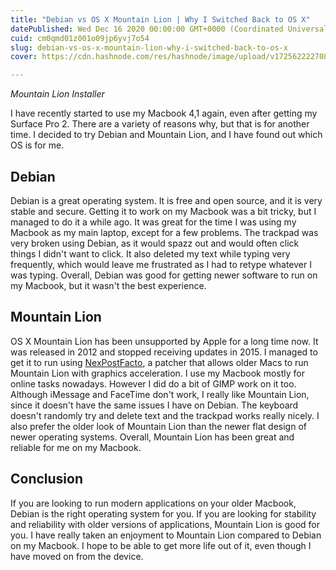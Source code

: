 ```yaml
---
title: "Debian vs OS X Mountain Lion | Why I Switched Back to OS X"
datePublished: Wed Dec 16 2020 00:00:00 GMT+0000 (Coordinated Universal Time)
cuid: cm0qmd01z001o09jp6yvj7o54
slug: debian-vs-os-x-mountain-lion-why-i-switched-back-to-os-x
cover: https://cdn.hashnode.com/res/hashnode/image/upload/v1725622227082/a0abab16-2b65-4d8d-967d-564dde5fa8bc.jpeg

---
```


*Mountain Lion Installer*

I have recently started to use my Macbook 4,1 again, even after getting my Surface Pro 2. There are a variety of reasons why, but that is for another time. I decided to try Debian and Mountain Lion, and I have found out which OS is for me.

## Debian

Debian is a great operating system. It is free and open source, and it is very stable and secure. Getting it to work on my Macbook was a bit tricky, but I managed to do it a while ago. It was great for the time I was using my Macbook as my main laptop, except for a few problems. The trackpad was very broken using Debian, as it would spazz out and would often click things I didn't want to click. It also deleted my text while typing very frequently, which would leave me frustrated as I had to retype whatever I was typing. Overall, Debian was good for getting newer software to run on my Macbook, but it wasn't the best experience.

## Mountain Lion

OS X Mountain Lion has been unsupported by Apple for a long time now. It was released in 2012 and stopped receiving updates in 2015. I managed to get it to run using [NexPostFacto](https://parrotgeek.com/npf), a patcher that allows older Macs to run Mountain Lion with graphics acceleration. I use my Macbook mostly for online tasks nowadays. However I did do a bit of GIMP work on it too. Although iMessage and FaceTime don't work, I really like Mountain Lion, since it doesn't have the same issues I have on Debian. The keyboard doesn't randomly try and delete text and the trackpad works really nicely. I also prefer the older look of Mountain Lion than the newer flat design of newer operating systems. Overall, Mountain Lion has been great and reliable for me on my Macbook.

## Conclusion

If you are looking to run modern applications on your older Macbook, Debian is the right operating system for you. If you are looking for stability and reliability with older versions of applications, Mountain Lion is good for you. I have really taken an enjoyment to Mountain Lion compared to Debian on my Macbook. I hope to be able to get more life out of it, even though I have moved on from the device.